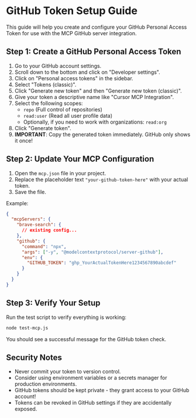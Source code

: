 # GitHub Token Setup Guide

This guide will help you create and configure your GitHub Personal Access Token for use with the MCP GitHub server integration.

## Step 1: Create a GitHub Personal Access Token

1. Go to your GitHub account settings.
2. Scroll down to the bottom and click on "Developer settings".
3. Click on "Personal access tokens" in the sidebar.
4. Select "Tokens (classic)".
5. Click "Generate new token" and then "Generate new token (classic)".
6. Give your token a descriptive name like "Cursor MCP Integration".
7. Select the following scopes:
   - `repo` (Full control of repositories)
   - `read:user` (Read all user profile data)
   - Optionally, if you need to work with organizations: `read:org`
8. Click "Generate token".
9. **IMPORTANT**: Copy the generated token immediately. GitHub only shows it once!

## Step 2: Update Your MCP Configuration

1. Open the `mcp.json` file in your project.
2. Replace the placeholder text `"your-github-token-here"` with your actual token.
3. Save the file.

Example:

```json
{
  "mcpServers": {
    "brave-search": {
      // existing config...
    },
    "github": {
      "command": "npx",
      "args": ["-y", "@modelcontextprotocol/server-github"],
      "env": { 
        "GITHUB_TOKEN": "ghp_YourActualTokenHere1234567890abcdef"
      }
    }
  }
}
```

## Step 3: Verify Your Setup

Run the test script to verify everything is working:

```bash
node test-mcp.js
```

You should see a successful message for the GitHub token check.

## Security Notes

- Never commit your token to version control.
- Consider using environment variables or a secrets manager for production environments.
- GitHub tokens should be kept private - they grant access to your GitHub account!
- Tokens can be revoked in GitHub settings if they are accidentally exposed. 